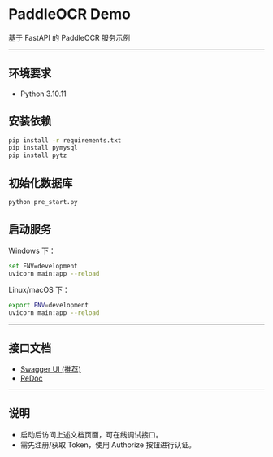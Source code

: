 # PaddleOCR Demo

基于 FastAPI 的 PaddleOCR 服务示例

---

## 环境要求
- Python 3.10.11

## 安装依赖
```bash
pip install -r requirements.txt
pip install pymysql
pip install pytz
```

## 初始化数据库
```bash
python pre_start.py
```

## 启动服务
Windows 下：
```bash
set ENV=development
uvicorn main:app --reload
```
Linux/macOS 下：
```bash
export ENV=development
uvicorn main:app --reload
```

---

## 接口文档
- [Swagger UI (推荐)](http://127.0.0.1:8000/docs)
- [ReDoc](http://127.0.0.1:8000/redoc)

---

## 说明
- 启动后访问上述文档页面，可在线调试接口。
- 需先注册/获取 Token，使用 Authorize 按钮进行认证。
